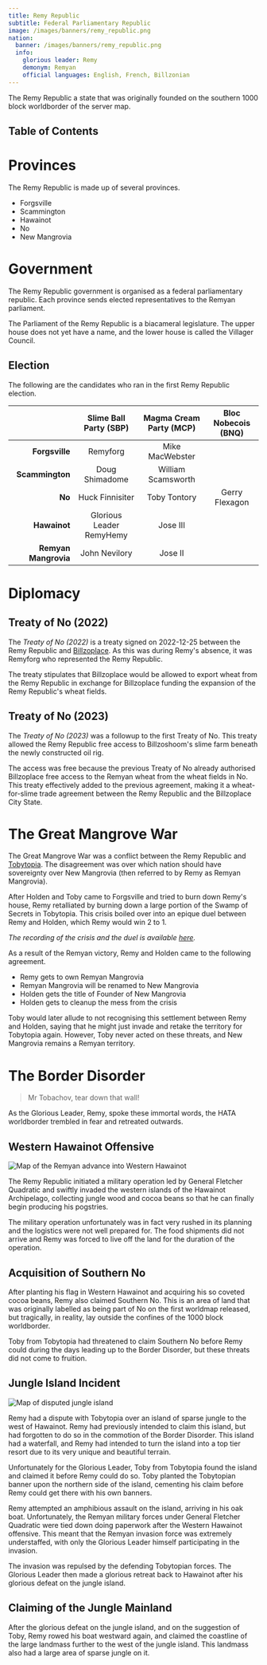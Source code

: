 ```yaml
---
title: Remy Republic
subtitle: Federal Parliamentary Republic
image: /images/banners/remy_republic.png
nation:
  banner: /images/banners/remy_republic.png
  info:
    glorious leader: Remy
    demonym: Remyan
    official languages: English, French, Billzonian
---
```


The Remy Republic a state that was originally founded on the southern 1000 block worldborder of the server map.

## Table of Contents


# Provinces
The Remy Republic is made up of several provinces.
- Forgsville
- Scammington
- Hawainot
- No
- New Mangrovia

# Government
The Remy Republic government is organised as a federal parliamentary republic.
Each province sends elected representatives to the Remyan parliament.

The Parliament of the Remy Republic is a biacameral legislature.
The upper house does not yet have a name, and the lower house is called the Villager Council.

## Election
The following are the candidates who ran in the first Remy Republic election.

|                      |  Slime Ball Party (SBP)  | Magma Cream Party (MCP) | Bloc Nobecois (BNQ) |
| -------------------: | :----------------------: | :---------------------: | :-----------------: |
|       **Forgsville** |         Remyforg         |     Mike MacWebster     |                     |
|      **Scammington** |      Doug Shimadome      |   William Scamsworth    |                     |
|               **No** |     Huck Finnisiter      |      Toby Tontory       |   Gerry Flexagon    |
|         **Hawainot** | Glorious Leader RemyHemy |        Jose III         |                     |
| **Remyan Mangrovia** |      John Nevilory       |         Jose II         |                     |


# Diplomacy

## Treaty of No (2022)
The *Treaty of No (2022)* is a treaty signed on 2022-12-25 between the Remy Republic and [Billzoplace](./billzoplace).
As this was during Remy's absence, it was Remyforg who represented the Remy Republic.

The treaty stipulates that Billzoplace would be allowed to export wheat from the Remy Republic
in exchange for Billzoplace funding the expansion of the Remy Republic's wheat fields.

## Treaty of No (2023)
The *Treaty of No (2023)* was a followup to the first Treaty of No. This treaty allowed the Remy Republic
free access to Billzoshoom's slime farm beneath the newly constructed oil rig.

The access was free because the previous Treaty of No already authorised Billzoplace free access to the Remyan
wheat from the wheat fields in No. This treaty effectively added to the previous agreement, making it
a wheat-for-slime trade agreement between the Remy Republic and the Billzoplace City State.

# The Great Mangrove War

The Great Mangrove War was a conflict between the Remy Republic and [Tobytopia](./tobytopia).
The disagreement was over which nation should have sovereignty over New Mangrovia
(then referred to by Remy as Remyan Mangrovia).

After Holden and Toby came to Forgsville and tried to burn down Remy's house,
Remy retalliated by burning down a large portion of the Swamp of Secrets in Tobytopia.
This crisis boiled over into an epique duel between Remy and Holden, which Remy would
win 2 to 1.

*The recording of the crisis and the duel is available [here](https://youtu.be/pXPVKZaFRZI).*

As a result of the Remyan victory, Remy and Holden came to the following agreement.
- Remy gets to own Remyan Mangrovia
- Remyan Mangrovia will be renamed to New Mangrovia
- Holden gets the title of Founder of New Mangrovia
- Holden gets to cleanup the mess from the crisis

Toby would later allude to not recognising this settlement between Remy and Holden,
saying that he might just invade and retake the territory for Tobytopia again. However,
Toby never acted on these threats, and New Mangrovia remains a Remyan territory.

# The Border Disorder
> Mr Tobachov, tear down that wall!

As the Glorious Leader, Remy, spoke these immortal words, the HATA worldborder
trembled in fear and retreated outwards.

## Western Hawainot Offensive
![Map of the Remyan advance into Western Hawainot](/images/articles/western_hawainot_offensive.png)

The Remy Republic initiated a military operation led by General Fletcher Quadratic
and swiftly invaded the western islands of the Hawainot Archipelago, collecting
jungle wood and cocoa beans so that he can finally begin producing his pogstries.

The military operation unfortunately was in fact very rushed in its planning and
the logistics were not well prepared for. The food shipments did not arrive and
Remy was forced to live off the land for the duration of the operation.

## Acquisition of Southern No
After planting his flag in Western Hawainot and acquiring his so coveted cocoa beans,
Remy also claimed Southern No. This is an area of land that was originally labelled as
being part of No on the first worldmap released, but tragically, in reality, lay outside
the confines of the 1000 block worldborder.

Toby from Tobytopia had threatened to claim Southern No before Remy could during the
days leading up to the Border Disorder, but these threats did not come to fruition.

## Jungle Island Incident
![Map of disputed jungle island](/images/articles/jungle_island_incident.png)

Remy had a dispute with Tobytopia over an island of sparse jungle to the west of Hawainot.
Remy had previously intended to claim this island, but had forgotten to do so in the commotion
of the Border Disorder. This island had a waterfall, and Remy had intended to turn the
island into a top tier resort due to its very unique and beautiful terrain.

Unfortunately for the Glorious Leader, Toby from Tobytopia found the island and claimed it
before Remy could do so. Toby planted the Tobytopian banner upon the northern side of the
island, cementing his claim before Remy could get there with his own banners.

Remy attempted an amphibious assault on the island, arriving in his oak boat. Unfortunately,
the Remyan military forces under General Fletcher Quadratic were tied down doing paperwork
after the Western Hawainot offensive. This meant that the Remyan invasion force was extremely
understaffed, with only the Glorious Leader himself participating in the invasion.

The invasion was repulsed by the defending Tobytopian forces. The Glorious Leader then made
a glorious retreat back to Hawainot after his glorious defeat on the jungle island.

## Claiming of the Jungle Mainland
After the glorious defeat on the jungle island, and on the suggestion of Toby, Remy rowed
his boat westward again, and claimed the coastline of the large landmass further to the west
of the jungle island. This landmass also had a large area of sparse jungle on it.